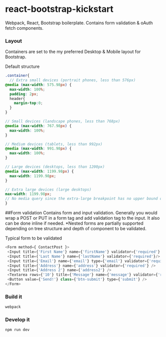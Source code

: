 # react-bootstrap-kickstart
Webpack, React, Bootstrap boilerplate. Contains form validation & oAuth fetch components.


### Layout
Containers are set to the my preferred Desktop & Mobile layout for Bootstrap.

Default structure
```scss
.container{
  // Extra small devices (portrait phones, less than 576px)
@media (max-width: 575.98px) {
  max-width: 100%;
  padding: 2px;
  header{
    margin-top:0;
  }
}

// Small devices (landscape phones, less than 768px)
@media (max-width: 767.98px) {
  max-width: 100%;
}

// Medium devices (tablets, less than 992px)
@media (max-width: 991.98px) {
  max-width: 100%;
}

// Large devices (desktops, less than 1200px)
@media (max-width: 1199.98px) {
  max-width: 1199.98px;
}

// Extra large devices (large desktops)
max-width: 1199.98px;
// No media query since the extra-large breakpoint has no upper bound on its width
}

```

##Form validation
Contains form and input validation. Generally you would wrap a POST or PUT in a form tag and add validation tag to the input. It also can be done inline if needed. *Nested forms are partially supported depending on tree structure and depth of component to be validated.

Typical form to be validated
```js
<Form method={ ContactPost }>
 <Input title={'First Name'} name={'firstName'} validator={'required'} />
 <Input title={'Last Name'} name={'lastName'} validator={'required'}/>
 <Input title={'Email'} name={'email'} type={'email'} validator={'required, email'} />
 <Input title={'Address'} name={'address'} validator={'required'} />
 <Input title={'Address 2'} name={'address2'} />
 <Textarea rows={'10'} title={'Message'} name={'message'} validator={'required'} />
 <Button value={'Send!'} class={'btn-submit'} type={'submit'} />
</Form>
```

### Build it

```bash
webpack
```

### Develop it

```bash
npm run dev

```
